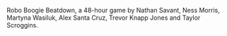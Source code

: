 Robo Boogie Beatdown, a 48-hour game by Nathan Savant, Ness Morris, Martyna Wasiluk, Alex Santa Cruz, Trevor Knapp Jones and Taylor Scroggins.
